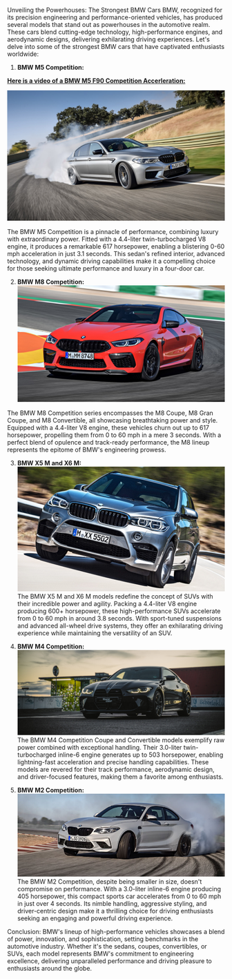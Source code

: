 Unveiling the Powerhouses: The Strongest BMW Cars
BMW, recognized for its precision engineering and performance-oriented vehicles, has produced several models that stand out as powerhouses in the automotive realm. These cars blend cutting-edge technology, high-performance engines, and aerodynamic designs, delivering exhilarating driving experiences. Let's delve into some of the strongest BMW cars that have captivated enthusiasts worldwide:

1. **BMW M5 Competition:**

[**Here is a video of a BMW M5 F90 Competition Accerleration:**](https://youtu.be/bnyZKZo_xmE?si=j10vS5qpdCcS9vF6)

![BMW M5 Competition](BMW_images/BMW-M5-Competition.jpg)

The BMW M5 Competition is a pinnacle of performance, combining luxury with extraordinary power. Fitted with a 4.4-liter twin-turbocharged V8 engine, it produces a remarkable 617 horsepower, enabling a blistering 0-60 mph acceleration in just 3.1 seconds. This sedan's refined interior, advanced technology, and dynamic driving capabilities make it a compelling choice for those seeking ultimate performance and luxury in a four-door car.

2. **BMW M8 Competition:**
![BMW M8 Competition](BMW_images/BMW_M8_Comp.jpg)

The BMW M8 Competition series encompasses the M8 Coupe, M8 Gran Coupe, and M8 Convertible, all showcasing breathtaking power and style. Equipped with a 4.4-liter V8 engine, these vehicles churn out up to 617 horsepower, propelling them from 0 to 60 mph in a mere 3 seconds. With a perfect blend of opulence and track-ready performance, the M8 lineup represents the epitome of BMW's engineering prowess.

3. **BMW X5 M and X6 M:**
![BMW X5 M and X6 M](BMW_images/bmw-x5-m.jpg)
The BMW X5 M and X6 M models redefine the concept of SUVs with their incredible power and agility. Packing a 4.4-liter V8 engine producing 600+ horsepower, these high-performance SUVs accelerate from 0 to 60 mph in around 3.8 seconds. With sport-tuned suspensions and advanced all-wheel drive systems, they offer an exhilarating driving experience while maintaining the versatility of an SUV.

4. **BMW M4 Competition:**
![BMW M4 Competition](BMW_images/bmw-m4-competition.jpg)
The BMW M4 Competition Coupe and Convertible models exemplify raw power combined with exceptional handling. Their 3.0-liter twin-turbocharged inline-6 engine generates up to 503 horsepower, enabling lightning-fast acceleration and precise handling capabilities. These models are revered for their track performance, aerodynamic design, and driver-focused features, making them a favorite among enthusiasts.

5. **BMW M2 Competition:**
![BMW M2 Competition](BMW_images/BMW-M2-Competition.jpg)
The BMW M2 Competition, despite being smaller in size, doesn't compromise on performance. With a 3.0-liter inline-6 engine producing 405 horsepower, this compact sports car accelerates from 0 to 60 mph in just over 4 seconds. Its nimble handling, aggressive styling, and driver-centric design make it a thrilling choice for driving enthusiasts seeking an engaging and powerful driving experience.

Conclusion:
BMW's lineup of high-performance vehicles showcases a blend of power, innovation, and sophistication, setting benchmarks in the automotive industry. Whether it's the sedans, coupes, convertibles, or SUVs, each model represents BMW's commitment to engineering excellence, delivering unparalleled performance and driving pleasure to enthusiasts around the globe.
